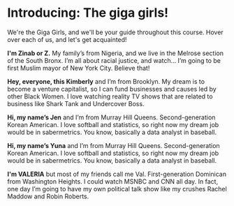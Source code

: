 

# Introducing: The giga girls!

We're the Giga Girls, and we'll be your guide throughout this course. Hover over each of us, and let's get acquainted!

<sparkle-cards>
   <sparkle-card header="Zinab" icon="/assets/img/characters/zynab.png" size="lg">
    <p><strong>I'm Zinab or Z.</strong> My family’s from Nigeria, and we live in the Melrose section of the South Bronx. I’m all about racial justice, and watch… I’m going to be first Muslim mayor of New York City. Believe that!</p>
  </sparkle-card>

  <sparkle-card header="Kimberly" icon="/assets/img/characters/kimberly.png" size="lg">
    <p><strong>Hey, everyone, this Kimberly</strong> and I’m from Brooklyn. My dream is to become a venture capitalist, so I can fund businesses and causes led by other Black Women. I love watching reality TV shows that are related to business like Shark Tank and Undercover Boss.</p>
  </sparkle-card>

<sparkle-card header="Jen" icon="/assets/img/characters/jen.png" size="lg">
    <p><strong>Hi, my name’s Jen</strong> and I’m from Murray Hill Queens. Second-generation Korean American. I love softball and statistics, so right now my dream job would be in sabermetrics. You know, basically a data analyst in baseball.</p>
  </sparkle-card>

  <sparkle-card header="Yuna" icon="/assets/img/characters/yuna.png" size="lg">
    <p><strong>Hi, my name’s Yuna</strong> and I’m from Murray Hill Queens. Second-generation Korean American. I love softball and statistics, so right now my dream job would be in sabermetrics. You know, basically a data analyst in baseball.</p>
  </sparkle-card>

  <sparkle-card header="VALERIA" icon="/assets/img/characters/valeria.png" size="lg">
    <p><strong>I'm VALERIA</strong> but most of my friends call me Val. First-generation Dominican from Washington Heights. I could watch MSNBC and CNN all day. In fact, one day I’m going to have my own political talk show like my crushes Rachel Maddow and Robin Roberts.</p>
  </sparkle-card>
</sparkle-cards>
